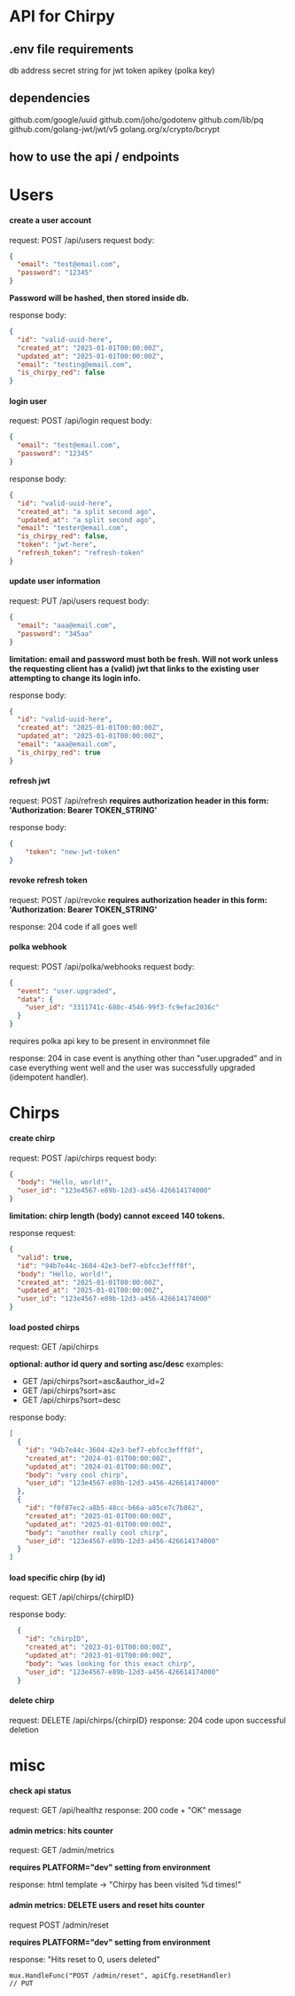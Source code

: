 # API for Chirpy 

## .env file requirements
db address
secret string for jwt token
apikey (polka key)

## dependencies 
github.com/google/uuid
github.com/joho/godotenv
github.com/lib/pq
github.com/golang-jwt/jwt/v5
golang.org/x/crypto/bcrypt

## how to use the api / endpoints

# Users

#### create a user account
request: POST /api/users
request body:

```json
{
  "email": "test@email.com",
  "password": "12345"
}
```

**Password will be hashed, then stored inside db.**

response body:

```json
{
  "id": "valid-uuid-here",
  "created_at": "2025-01-01T00:00:00Z",
  "updated_at": "2025-01-01T00:00:00Z",
  "email": "testing@email.com",
  "is_chirpy_red": false
}
```

#### login user
request: POST /api/login
request body:

```json
{
  "email": "test@email.com",
  "password": "12345"
}
```

response body:

```json
{
  "id": "valid-uuid-here",
  "created_at": "a split second ago",
  "updated_at": "a split second ago",
  "email": "tester@email.com",
  "is_chirpy_red": false,
  "token": "jwt-here",
  "refresh_token": "refresh-token"
}
```	

#### update user information
request: PUT /api/users
request body:

```json
{
  "email": "aaa@email.com",
  "password": "345aa"
}
```
**limitation: email and password must both be fresh. Will not work unless the requesting client has a (valid) jwt that links to the existing user attempting to change its login info.**

response body:

```json
{
  "id": "valid-uuid-here",
  "created_at": "2025-01-01T00:00:00Z",
  "updated_at": "2025-01-01T00:00:00Z",
  "email": "aaa@email.com",
  "is_chirpy_red": true
}
```

#### refresh jwt
request: POST /api/refresh
**requires authorization header in this form: 'Authorization: Bearer TOKEN_STRING'**

response body:

```json
{
    "token": "new-jwt-token"
}
```

#### revoke refresh token
request: POST /api/revoke
**requires authorization header in this form: 'Authorization: Bearer TOKEN_STRING'**

response: 204 code if all goes well

#### polka webhook
request: POST /api/polka/webhooks
request body:

```json
{
  "event": "user.upgraded",
  "data": {
    "user_id": "3311741c-680c-4546-99f3-fc9efac2036c"
  }
}
```

requires polka api key to be present in environmnet file

response: 204 in case event is anything other than "user.upgraded" and in case everything went well and the user was successfully upgraded (idempotent handler).

# Chirps 

#### create chirp
request: POST /api/chirps
request body:

```json
{
  "body": "Hello, world!",
  "user_id": "123e4567-e89b-12d3-a456-426614174000"
}
```

**limitation: chirp length (body) cannot exceed 140 tokens.**

response request:

```json
{
  "valid": true,
  "id": "94b7e44c-3604-42e3-bef7-ebfcc3efff8f",
  "body": "Hello, world!",
  "created_at": "2025-01-01T00:00:00Z",
  "updated_at": "2025-01-01T00:00:00Z",
  "user_id": "123e4567-e89b-12d3-a456-426614174000"
}
```		

#### load posted chirps
request: GET /api/chirps

**optional: author id query and sorting asc/desc**
examples:
+ GET /api/chirps?sort=asc&author_id=2
+ GET /api/chirps?sort=asc
+ GET /api/chirps?sort=desc

response body:

```json
[
  {
    "id": "94b7e44c-3604-42e3-bef7-ebfcc3efff8f",
    "created_at": "2024-01-01T00:00:00Z",
    "updated_at": "2024-01-01T00:00:00Z",
    "body": "very cool chirp",
    "user_id": "123e4567-e89b-12d3-a456-426614174000"
  },
  {
    "id": "f0f87ec2-a8b5-48cc-b66a-a85ce7c7b862",
    "created_at": "2025-01-01T00:00:00Z",
    "updated_at": "2025-01-01T00:00:00Z",
    "body": "another really cool chirp",
    "user_id": "123e4567-e89b-12d3-a456-426614174000"
  }
]
```

#### load specific chirp (by id)
request: GET /api/chirps/{chirpID}

response body:
```json
  {
    "id": "chirpID",
    "created_at": "2023-01-01T00:00:00Z",
    "updated_at": "2023-01-01T00:00:00Z",
    "body": "was looking for this exact chirp",
    "user_id": "123e4567-e89b-12d3-a456-426614174000"
  }
```

#### delete chirp
request: DELETE /api/chirps/{chirpID}
response: 204 code upon successful deletion

# misc

#### check api status
request: GET /api/healthz
response: 200 code + "OK" message

#### admin metrics: hits counter
request: GET /admin/metrics

**requires PLATFORM="dev" setting from environment**

response: html template -> "Chirpy has been visited %d times!"

#### admin metrics: DELETE users and reset hits counter
request POST /admin/reset

**requires PLATFORM="dev" setting from environment**

response: "Hits reset to 0, users deleted"





	mux.HandleFunc("POST /admin/reset", apiCfg.resetHandler)
	// PUT





